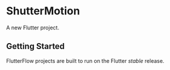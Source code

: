 # ShutterMotion

A new Flutter project.

## Getting Started

FlutterFlow projects are built to run on the Flutter _stable_ release.
